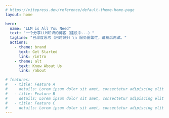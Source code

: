 ```yaml
---
# https://vitepress.dev/reference/default-theme-home-page
layout: home

hero:
  name: "LLM is All You Need"
  text: "一个分享LLM知识的博客（建设中...）"
  tagline: "已深度思考（用时0秒）\n 服务器繁忙，请稍后再试。"
  actions:
    - theme: brand
      text: Get Started
      link: /intro
    - theme: alt
      text: Know About Us
      link: /about

# features:
#   - title: Feature A
#     details: Lorem ipsum dolor sit amet, consectetur adipiscing elit
#   - title: Feature B
#     details: Lorem ipsum dolor sit amet, consectetur adipiscing elit
#   - title: Feature C
#     details: Lorem ipsum dolor sit amet, consectetur adipiscing elit
---
```


